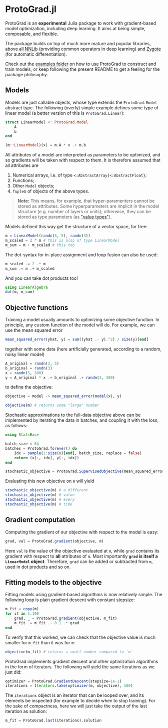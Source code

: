 # ProtoGrad.jl

ProtoGrad is an **experimental** Julia package to work with gradient-based model optimization, including deep learning.
It aims at being simple, composable, and flexible.

The package builds on top of much more mature and popular libraries, above all [NNLib](https://github.com/FluxML/NNlib.jl) (providing common operators in deep learning) and [Zygote](https://github.com/FluxML/Zygote.jl) (for automatic differentiation).

Check out the [examples folder](./examples/) on how to use ProtoGrad to construct and train models, or keep following the present README to get a feeling for the package philosophy.

## Models

Models are just callable objects, whose type extends the `ProtoGrad.Model` abstract type.
The following (overly) simple example defines some type of linear model (a better version of this is `ProtoGrad.Linear`):

```julia
struct LinearModel <: ProtoGrad.Model
    A
    b
end

(m::LinearModel)(x) = m.A * x .+ m.b
```

All attributes of a model are interpreted as parameters to be optimized, and so gradients will be taken with respect to them. It is therefore assumed that all attributes are
1. Numerical arrays, i.e. of type `<:AbstractArray{<:AbstractFloat}`;
2. Functions;
3. Other `Model` objects;
4. `Tuple`s of objects of the above types.

> **Note:** This means, for example, that hyper-paramenters cannot be stored as attributes.
> Some hyperparameters are implicit in the model structure (e.g. number of layers or units);
> otherwise, they can be stored as type parameters (as ["value types"](https://docs.julialang.org/en/v1/manual/types/#%22Value-types%22)).

Models defined this way get the structure of a vector space, for free:

```julia
m = LinearModel(randn(3, 5), randn(3))
m_scaled = 2 * m # this is also of type LinearModel
m_sum = m + m_scaled # this too
```

The dot-syntax for in-place assignment and loop fusion can also be used:

```julia
m_scaled .= 2 .* m
m_sum .= m .+ m_scaled
```

And you can take dot products too!

```julia
using LinearAlgebra
dot(m, m_sum)
```

## Objective functions

Training a model usually amounts to optimizing some objective function.
In principle, any custom function of the model will do.
For example, we can use the mean squared error

```julia
mean_squared_error(yhat, y) = sum((yhat .- y).^2) / size(y)[end]
```

together with some data (here artificially generated, according to a random, noisy linear model)

```julia
A_original = randn(3, 5)
b_original = randn(3)
x = randn(5, 300)
y = A_original * x .+ b_original .+ randn(3, 300)
```

to define the objective:

```julia
objective = model -> mean_squared_error(model(x), y)

objective(m) # returns some "large" number
```

Stochastic approximations to the full-data objective above can be implemented by iterating the data in batches, and coupling it with the loss, as follows:

```julia
using StatsBase

batch_size = 64
batches = ProtoGrad.forever() do
    idx = sample(1:size(x)[end], batch_size, replace = false)
    return (x[:, idx], y[:, idx])
end

stochastic_objective = ProtoGrad.SupervisedObjective(mean_squared_error, batches)
```

Evaluating this new objective on `m` will yield

```julia
stochastic_objective(m) # a different
stochastic_objective(m) # value
stochastic_objective(m) # every
stochastic_objective(m) # time
```

## Gradient computation

Computing the gradient of our objective with respect to the model is easy:

```julia
grad, val = ProtoGrad.gradient(objective, m)
```

Here `val` is the value of the objective evaluated at `m`, while `grad` contains its gradient with respect to **all** attributes of `m`. Most importantly **`grad` is itself a `LinearModel` object**. Therefore, `grad` can be added or subtracted from `m`, used in dot products and so on.

## Fitting models to the objective

Fitting models using gradient-based algorithms is now relatively simple.
The following loop is plain gradient descent with constant stepsize:

```julia
m_fit = copy(m)
for it in 1:100
    grad, _ = ProtoGrad.gradient(objective, m_fit)
    m_fit .= m_fit .- 0.1 .* grad
end
```

To verify that this worked, we can check that the objective value is much smaller for `m_fit` than it was for `m`:

```julia
objective(m_fit) # returns a small number compared to `m`
```

ProtoGrad implements gradient descent and other optimization algorithms in the form of iterators. The following will yield the same iterations as we just did:

```julia
optimizer = ProtoGrad.GradientDescent(stepsize=1e-1)
iterations = Iterators.take(optimizer(m, objective), 100)
```

The `iterations` object is an iterator that can be looped over, and its elements be inspected (for example to decide when to stop training). For the sake of compactness, here we will just take the output of the last iteration as solution: 

```julia
m_fit = ProtoGrad.last(iterations).solution
```
